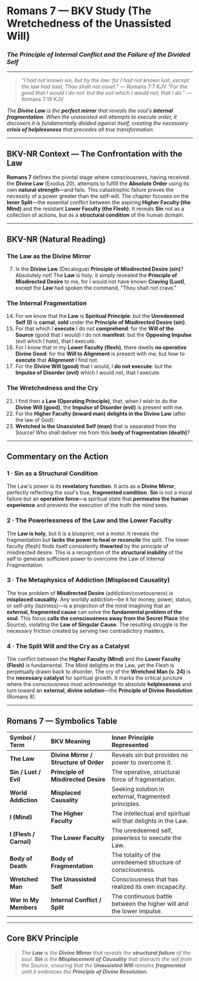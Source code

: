 # Romans 7 — BKV Study (The Wretchedness of the Unassisted Will)
### *The Principle of Internal Conflict and the Failure of the Divided Self*

---

> _“I had not known sin, but by the law: for I had not known lust, except the law had said, Thou shalt not covet.”_ — Romans 7:7 KJV
> _“For the good that I would I do not: but the evil which I would not, that I do.”_ — Romans 7:19 KJV

*The **Divine Law** is the **perfect mirror** that reveals the soul's **internal fragmentation**. When the unassisted will attempts to execute order, it discovers it is fundamentally divided against itself, creating the necessary **crisis of helplessness** that precedes all true transformation.*

---

## BKV-NR Context — The Confrontation with the Law

**Romans 7** defines the pivotal stage where consciousness, having received the **Divine Law** (Exodus 20), attempts to fulfill the **Absolute Order** using its own **natural strength**—and fails. This catastrophic failure proves the necessity of a power greater than the self-will. The chapter focuses on the **Inner Split**—the essential conflict between the aspiring **Higher Faculty (the Mind)** and the resistant **Lower Faculty (the Flesh)**. It reveals **Sin** not as a collection of actions, but as a **structural condition** of the human domain.

---

## **BKV-NR (Natural Reading)**  

### **The Law as the Divine Mirror**

7. Is the **Divine Law** (Decalogue) **Principle of Misdirected Desire (sin)**? Absolutely not! The **Law** is holy; it simply revealed the **Principle of Misdirected Desire** to me, for I would not have known **Craving (Lust)**, except the **Law** had spoken the command, "Thou shalt not crave."

### **The Internal Fragmentation**

14. For we know that the **Law** is **Spiritual Principle**: but the **Unredeemed Self (I)** is **carnal**, **sold** under the **Principle of Misdirected Desire (sin)**.
15. For that which I **execute** I do not **comprehend**: for the **Will of the Source** (good that I would) I do not **manifest**: but the **Opposing Impulse** (evil which I hate), that I execute.
18. For I know that in my **Lower Faculty (flesh)**, there dwells **no operative Divine Good**: for the **Will to Alignment** is present with me; but how to **execute** that **Alignment** I find not.
19. For the **Divine Will (good)** that I would, I **do not execute**: but the **Impulse of Disorder (evil)** which I would not, that I execute.

### **The Wretchedness and the Cry**

21. I find then a **Law (Operating Principle)**, that, when I wish to do the **Divine Will (good)**, the **Impulse of Disorder (evil)** is present with me.
22. For the **Higher Faculty (inward man)** **delights in the Divine Law** (after the law of God):
24. **Wretched is the Unassisted Self (man)** that is separated from the Source! Who shall deliver me from this **body of fragmentation (death)**?

---

## **Commentary on the Action**

### **1 · Sin as a Structural Condition**
The Law's power is its **revelatory function**. It acts as a **Divine Mirror**, perfectly reflecting the soul's true, **fragmented condition**. **Sin** is not a moral failure but an **operative force**—a spiritual state that **permeates the human experience** and prevents the execution of the truth the mind sees.

### **2 · The Powerlessness of the Law and the Lower Faculty**
The **Law is holy**, but it is a blueprint, not a motor. It reveals the fragmentation but **lacks the power to heal or reconcile** the split. The lower faculty (flesh) finds itself consistently **thwarted** by the principle of misdirected desire. This is a recognition of the **structural inability** of the self to generate sufficient power to overcome the Law of Internal Fragmentation.

### **3 · The Metaphysics of Addiction (Misplaced Causality)**
The true problem of **Misdirected Desire** (addiction/covetousness) is **misplaced causality**. Any worldly addiction—be it for money, power, status, or self-pity (laziness)—is a projection of the mind imagining that an **external, fragmented cause** can solve the **fundamental problem of the soul**. This focus **calls the consciousness away from the Secret Place** (the Source), violating the **Law of Singular Cause**. The resulting struggle is the necessary friction created by serving two contradictory masters.

### **4 · The Split Will and the Cry as a Catalyst**
The conflict between the **Higher Faculty (Mind)** and the **Lower Faculty (Flesh)** is fundamental. The Mind delights in the Law, yet the Flesh is perpetually drawn back to disorder. The cry of the **Wretched Man (v. 24)** is the **necessary catalyst** for spiritual growth. It marks the critical juncture where the consciousness must acknowledge its absolute **helplessness** and turn toward an **external, divine solution**—the **Principle of Divine Resolution** (Romans 8).

---

## **Romans 7 — Symbolics Table**

| **Symbol / Term** | **BKV Meaning** | **Inner Principle Represented** |
| :--- | :--- | :--- |
| **The Law** | **Divine Mirror / Structure of Order** | Reveals sin but provides no power to overcome it. |
| **Sin / Lust / Evil** | **Principle of Misdirected Desire** | The operative, structural force of fragmentation. |
| **World Addiction** | **Misplaced Causality** | Seeking solution in external, fragmented principles. |
| **I (Mind)** | **The Higher Faculty** | The intellectual and spiritual will that delights in the Law. |
| **I (Flesh / Carnal)** | **The Lower Faculty** | The unredeemed self, powerless to execute the Law. |
| **Body of Death** | **Body of Fragmentation** | The totality of the unredeemed structure of consciousness. |
| **Wretched Man** | **The Unassisted Self** | Consciousness that has realized its own incapacity. |
| **War in My Members** | **Internal Conflict / Split** | The continuous battle between the higher will and the lower impulse. |

---

## **Core BKV Principle**
> *The **Law** is the **Divine Mirror** that reveals the **structural failure** of the soul. **Sin** is the **Misplacement of Causality** that distracts the will from the Source, ensuring that the **Unassisted Will** remains **fragmented** until it embraces the **Principle of Divine Resolution**.* 


